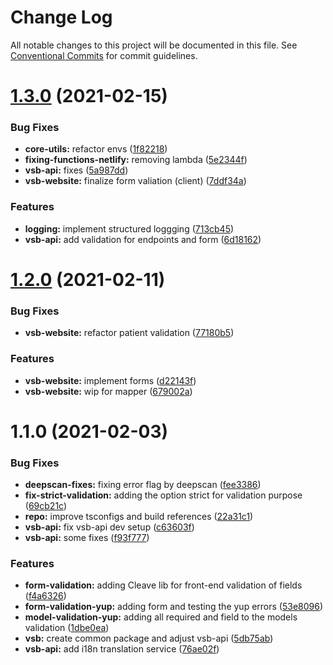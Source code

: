# Change Log

All notable changes to this project will be documented in this file.
See [Conventional Commits](https://conventionalcommits.org) for commit guidelines.

# [1.3.0](https://github.com/newrade/newrade/compare/@newrade/vsb-common@1.2.0...@newrade/vsb-common@1.3.0) (2021-02-15)

### Bug Fixes

- **core-utils:** refactor envs ([1f82218](https://github.com/newrade/newrade/commit/1f82218b98f869c7e16202601bffe13ae085ae94))
- **fixing-functions-netlify:** removing lambda ([5e2344f](https://github.com/newrade/newrade/commit/5e2344f4eda61740f377d25f2f708e7f89e9715b))
- **vsb-api:** fixes ([5a987dd](https://github.com/newrade/newrade/commit/5a987dd707852165c3a1834e9e6d0ec359663c8f))
- **vsb-website:** finalize form valiation (client) ([7ddf34a](https://github.com/newrade/newrade/commit/7ddf34a0443834fbdae668a7ddd53ab2c90ad805))

### Features

- **logging:** implement structured loggging ([713cb45](https://github.com/newrade/newrade/commit/713cb4501897b14ff3d53c93d32bce0686759a7c))
- **vsb-api:** add validation for endpoints and form ([6d18162](https://github.com/newrade/newrade/commit/6d18162c1d76e2f9463443d75c88f24514061afd))

# [1.2.0](https://github.com/newrade/newrade/compare/@newrade/vsb-common@1.1.0...@newrade/vsb-common@1.2.0) (2021-02-11)

### Bug Fixes

- **vsb-website:** refactor patient validation ([77180b5](https://github.com/newrade/newrade/commit/77180b59ed02a90ff8bbaeece51fc1bf78a82287))

### Features

- **vsb-website:** implement forms ([d22143f](https://github.com/newrade/newrade/commit/d22143f076e06b28d0d6f39be66a8531f57fa677))
- **vsb-website:** wip for mapper ([679002a](https://github.com/newrade/newrade/commit/679002ab9d8cbdb5ba4b489693b8406b2b91dd06))

# 1.1.0 (2021-02-03)

### Bug Fixes

- **deepscan-fixes:** fixing error flag by deepscan ([fee3386](https://github.com/newrade/newrade/commit/fee3386d881f78036447523e48f7455ace636645))
- **fix-strict-validation:** adding the option strict for validation purpose ([69cb21c](https://github.com/newrade/newrade/commit/69cb21ccc9b11f62222027b8a37fd0ce776eb279))
- **repo:** improve tsconfigs and build references ([22a31c1](https://github.com/newrade/newrade/commit/22a31c17608f6d6fda5ccd193588fd9194c68502))
- **vsb-api:** fix vsb-api dev setup ([c63603f](https://github.com/newrade/newrade/commit/c63603feac60d03d57ef1dd44396527e98a15ae8))
- **vsb-api:** some fixes ([f93f777](https://github.com/newrade/newrade/commit/f93f777e5c2e32507777d93936074898fdfab6a8))

### Features

- **form-validation:** adding Cleave lib for front-end validation of fields ([f4a6326](https://github.com/newrade/newrade/commit/f4a63263d832bb14f480b20d82e57cde93d31428))
- **form-validation-yup:** adding form and testing the yup errors ([53e8096](https://github.com/newrade/newrade/commit/53e809643d48cce51bacd6abc097e5cf91429745))
- **model-validation-yup:** adding all required and field to the models validation ([1dbe0ea](https://github.com/newrade/newrade/commit/1dbe0ea1a576c533b1dad9541c71f3b3fc5f60ca))
- **vsb:** create common package and adjust vsb-api ([5db75ab](https://github.com/newrade/newrade/commit/5db75ab09fc2dd4e3cd6f52b4cc2bc56398863b8))
- **vsb-api:** add i18n translation service ([76ae02f](https://github.com/newrade/newrade/commit/76ae02fa4bc15c744b5d2629267bda27b66d9403))
